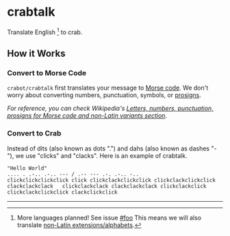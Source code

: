 # crabtalk

Translate English [^1] to crab.

## How it Works

### Convert to Morse Code

`crabot/crabtalk` first translates your message to [Morse code](https://wikipedia.org/wiki/Morse_code).
We don't worry about converting numbers, punctuation, symbols, or [prosigns](https://wikipedia.org/wiki/Prosigns_for_Morse_code).

*For reference, you can check Wikipedia's [Letters, numbers, punctuation, prosigns for Morse code and non-Latin variants section](https://wikipedia.org/wiki/Morse_code#Letters,_numbers,_punctuation,_prosigns_for_Morse_code_and_non-Latin_variants)*.

### Convert to Crab

Instead of dits (also known as dots ".") and dahs (also known as dashes "-"), we use "clicks" and "clacks".
Here is an example of crabtalk.

```text
"Hello World"
.... . .-.. .-.. --- / .-- --- .-. .-.. -..
clickclickclickclick click clickclackclickclick clickclackclickclick clackclackclack   clickclackclack clackclackclack clickclackclick clickclackclickclick clackclickclick
```

---

[^1]: More languages planned!
  See issue [#foo](https://github.com/ArkhamCookie/crabot/issues/) <!-- issue not created yet -->
  This means we will also translate [non-Latin extensions/alphabets](https://wikipedia.org/wiki/Morse_code_for_non-Latin_alphabets).
